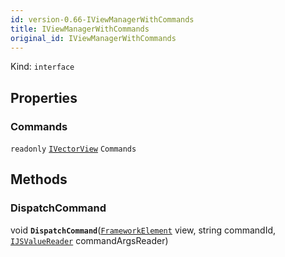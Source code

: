 ```yaml
---
id: version-0.66-IViewManagerWithCommands
title: IViewManagerWithCommands
original_id: IViewManagerWithCommands
---
```


Kind: `interface`



## Properties
### Commands
`readonly`  [`IVectorView`](https://docs.microsoft.com/uwp/api/Windows.Foundation.Collections.IVectorView-1)<string> `Commands` </string>



## Methods
### DispatchCommand
void **`DispatchCommand`**([`FrameworkElement`](https://docs.microsoft.com/uwp/api/Windows.UI.Xaml.FrameworkElement) view, string commandId, [`IJSValueReader`](IJSValueReader) commandArgsReader)




